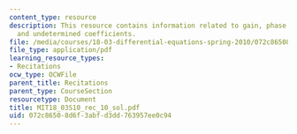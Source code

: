 ```yaml
---
content_type: resource
description: This resource contains information related to gain, phase lag, resonance
  and undetermined coefficients.
file: /media/courses/18-03-differential-equations-spring-2010/072c86508d6f3abfd3dd763957ee0c94_MIT18_03S10_rec_10_sol.pdf
file_type: application/pdf
learning_resource_types:
- Recitations
ocw_type: OCWFile
parent_title: Recitations
parent_type: CourseSection
resourcetype: Document
title: MIT18_03S10_rec_10_sol.pdf
uid: 072c8650-8d6f-3abf-d3dd-763957ee0c94
---
```

